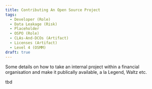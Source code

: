 ```yaml
---
title: Contributing An Open Source Project
tags: 
  - Developer (Role)
  - Data Leakage (Risk)
  - Placeholder
  - OSPO (Role)
  - CLAs-And-DCOs (Artifact)
  - Licenses (Artifact)
  - Level 4 (OSMM)
draft: true
---
```


Some details on how to take an internal project within a financial organisation and make it publically available, a la Legend, Waltz etc.

tbd
